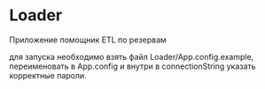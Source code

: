 # Loader
Приложение помощник ETL по резервам

для запуска необходимо взять файл Loader/App.config.example, 
переименовать в App.config и внутри в connectionString указать корректные пароли.

